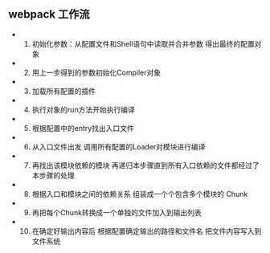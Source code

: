 ## webpack 工作流
  - 1. 初始化参数：从配置文件和Shell语句中读取并合并参数 得出最终的配置对象
  - 2. 用上一步得到的参数初始化Compiler对象
  - 3. 加载所有配置的插件
  - 4. 执行对象的run方法开始执行编译
  - 5. 根据配置中的entry找出入口文件
  - 6. 从入口文件出发 调用所有配置的Loader对模块进行编译
  - 7. 再找出该模块依赖的模块 再递归本步骤直到所有入口依赖的文件都经过了本步骤的处理
  - 8. 根据入口和模块之间的依赖关系 组装成一个个包含多个模块的 Chunk
  - 9. 再把每个Chunk转换成一个单独的文件加入到输出列表
  - 10. 在确定好输出内容后 根据配置确定输出的路径和文件名 把文件内容写入到文件系统